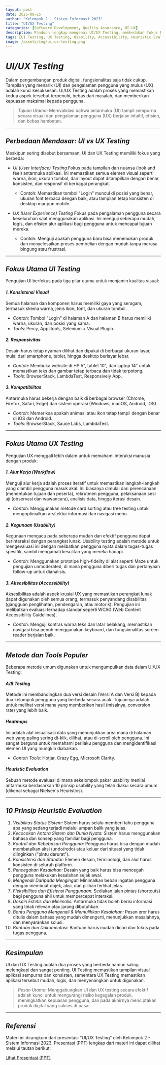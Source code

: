 ```yaml
---
layout: post
date: 2025-08-25
author: "Kelompok 2 - Sistem Informasi 2023"
title: "UI/UX Testing"
categories: [Software Development, Quality Assurance, UI-UX]
description: Panduan lengkap mengenai UI/UX Testing, membedakan fokus UI dan UX, serta menjelaskan metode inti seperti usability testing, accessibility, dan heuristic evaluation.
tags: [UI Testing, UX Testing, Usability, Accessibility, Heuristic Evaluation, A/B Testing, Heatmaps, QA]
image: /assets/img/ui-ux-testing.png
---
```


# *UI/UX Testing*

Dalam pengembangan produk digital, fungsionalitas saja tidak cukup. Tampilan yang menarik (UI) dan pengalaman pengguna yang mulus (UX) adalah kunci kesuksesan. UI/UX Testing adalah proses yang memastikan kedua aspek tersebut terpenuhi, bebas dari masalah, dan memberikan kepuasan maksimal kepada pengguna.

> *Tujuan Utama:* Memvalidasi bahwa antarmuka (UI) tampil sempurna secara visual dan pengalaman pengguna (UX) berjalan intuitif, efisien, dan bebas hambatan.

---

## *Perbedaan Mendasar: UI vs UX Testing*

Meskipun sering disebut bersamaan, UI dan UX Testing memiliki fokus yang berbeda:

* *UI (User Interface) Testing*
    Fokus pada tampilan dan nuansa (look and feel) antarmuka aplikasi. Ini memastikan semua elemen visual seperti warna, ikon, ukuran tombol, dan layout dapat ditampilkan dengan benar, konsisten, dan responsif di berbagai perangkat.
    * Contoh: Memastikan tombol "Login" muncul di posisi yang benar, ukuran font terbaca dengan baik, atau tampilan tetap konsisten di desktop maupun mobile.

* *UX (User Experience) Testing*
    Fokus pada pengalaman pengguna secara keseluruhan saat menggunakan aplikasi. Ini menguji seberapa mudah, logis, dan efisien alur aplikasi bagi pengguna untuk mencapai tujuan mereka.
    * Contoh: Menguji apakah pengguna baru bisa menemukan produk dan menyelesaikan proses pembelian dengan mudah tanpa merasa bingung atau frustrasi.

---

## *Fokus Utama UI Testing*

Pengujian UI berfokus pada tiga pilar utama untuk menjamin kualitas visual:

#### *1. Konsistensi Visual*
Semua halaman dan komponen harus memiliki gaya yang seragam, termasuk skema warna, jenis ikon, font, dan ukuran tombol.
* *Contoh:* Tombol "Login" di halaman A dan halaman B harus memiliki warna, ukuran, dan posisi yang sama.
* *Tools:* Percy, Applitools, Selenium + Visual Plugin.

#### *2. Responsivitas*
Desain harus tetap nyaman dilihat dan dipakai di berbagai ukuran layar, mulai dari smartphone, tablet, hingga desktop berlayar lebar.
* *Contoh:* Membuka website di HP 5", tablet 10", dan laptop 14" untuk memastikan teks dan gambar tetap terbaca dan tidak terpotong.
* *Tools:* BrowserStack, LambdaTest, Responsively App.

#### *3. Kompatibilitas*
Antarmuka harus bekerja dengan baik di berbagai browser (Chrome, Firefox, Safari, Edge) dan sistem operasi (Windows, macOS, Android, iOS).
* *Contoh:* Memeriksa apakah animasi atau ikon tetap tampil dengan benar di iOS dan Android.
* *Tools:* BrowserStack, Sauce Labs, LambdaTest.

---

## *Fokus Utama UX Testing*

Pengujian UX menggali lebih dalam untuk memahami interaksi manusia dengan produk:

#### *1. Alur Kerja (Workflow)*
Menguji alur kerja adalah proses iteratif untuk memastikan langkah-langkah yang diambil pengguna masuk akal. Ini biasanya dimulai dari perencanaan (menentukan tujuan dan peserta), rekrutmen pengguna, pelaksanaan sesi uji (observasi dan wawancara), analisis data, hingga iterasi desain.
* *Contoh:* Menggunakan metode card sorting atau tree testing untuk mengoptimalkan arsitektur informasi dan navigasi menu.

#### *2. Kegunaan (Usability)*
Kegunaan mengacu pada seberapa mudah dan efektif pengguna dapat berinteraksi dengan perangkat lunak. Usability testing adalah metode untuk mengevaluasi ini dengan melibatkan pengguna nyata dalam tugas-tugas spesifik, sambil mengamati kesulitan yang mereka hadapi.
* *Contoh:* Menggunakan prototipe high-fidelity di alat seperti Maze untuk pengujian unmoderated, di mana pengguna diberi tugas dan pertanyaan follow-up untuk dianalisis.

#### *3. Aksesibilitas (Accessibility)*
Aksesibilitas adalah aspek krusial UX yang memastikan perangkat lunak dapat digunakan oleh semua orang, termasuk penyandang disabilitas (gangguan penglihatan, pendengaran, atau motorik). Pengujian ini melibatkan evaluasi terhadap standar seperti WCAG (Web Content Accessibility Guidelines).
* *Contoh:* Menguji kontras warna teks dan latar belakang, memastikan navigasi bisa penuh menggunakan keyboard, dan fungsionalitas screen reader berjalan baik.

---

## *Metode dan Tools Populer*

Beberapa metode umum digunakan untuk mengumpulkan data dalam UI/UX Testing:

#### *A/B Testing*
Metode ini membandingkan dua versi desain (Versi A dan Versi B) kepada dua kelompok pengguna yang berbeda secara acak. Tujuannya adalah untuk melihat versi mana yang memberikan hasil (misalnya, conversion rate) yang lebih baik.

#### *Heatmaps*
Ini adalah alat visualisasi data yang menunjukkan area mana di halaman web yang paling sering di-klik, dilihat, atau di-scroll oleh pengguna. Ini sangat berguna untuk memahami perilaku pengguna dan mengidentifikasi elemen UI yang mungkin diabaikan.
* *Contoh Tools:* Hotjar, Crazy Egg, Microsoft Clarity.

#### *Heuristic Evaluation*
Sebuah metode evaluasi di mana sekelompok pakar usability menilai antarmuka berdasarkan 10 prinsip usability yang telah diakui secara umum (dikenal sebagai Nielsen's Heuristics).

---

## *10 Prinsip Heuristic Evaluation*

1.  *Visibilitas Status Sistem:* Sistem harus selalu memberi tahu pengguna apa yang sedang terjadi melalui umpan balik yang jelas.
2.  *Kecocokan Antara Sistem dan Dunia Nyata:* Sistem harus menggunakan bahasa dan konsep yang familiar bagi pengguna.
3.  *Kontrol dan Kebebasan Pengguna:* Pengguna harus bisa dengan mudah membatalkan aksi (undo/redo) atau keluar dari situasi yang tidak diinginkan ("pintu darurat").
4.  *Konsistensi dan Standar:* Elemen desain, terminologi, dan alur harus konsisten di seluruh platform.
5.  *Pencegahan Kesalahan:* Desain yang baik harus bisa mencegah pengguna melakukan kesalahan sejak awal.
6.  *Mengenali Daripada Mengingat:* Minimalkan beban ingatan pengguna dengan membuat objek, aksi, dan pilihan terlihat jelas.
7.  *Fleksibilitas dan Efisiensi Penggunaan:* Sediakan jalan pintas (shortcuts) bagi pengguna ahli untuk mempercepat interaksi.
8.  *Desain Estetis dan Minimalis:* Antarmuka tidak boleh berisi informasi yang tidak relevan atau jarang dibutuhkan.
9.  *Bantu Pengguna Mengenali & Memulihkan Kesalahan:* Pesan eror harus ditulis dalam bahasa yang mudah dimengerti, menunjukkan masalahnya, dan menyarankan solusi.
10. *Bantuan dan Dokumentasi:* Bantuan harus mudah dicari dan fokus pada tugas pengguna.

---

## *Kesimpulan*

UI dan UX Testing adalah dua proses yang berbeda namun saling melengkapi dan sangat penting. UI Testing memastikan tampilan visual aplikasi sempurna dan konsisten, sementara UX Testing memastikan aplikasi tersebut mudah, logis, dan menyenangkan untuk digunakan.

> *Pesan Utama:* Menggabungkan UI dan UX testing secara efektif adalah kunci untuk mengurangi risiko kegagalan produk, meningkatkan kepuasan pengguna, dan pada akhirnya menciptakan produk digital yang sukses di pasar.

---

## *Referensi*
Materi ini dirangkum dari presentasi “UI/UX Testing” oleh Kelompok 2 - Sistem Informasi 2023. Presentasi (PPT) lengkap dari materi ini dapat dilihat melalui tautan berikut:

[Lihat Presentasi (PPT)](https://drive.google.com/file/d/12N-ugshIQSDrLutsQgo-qsxfjeBa3daP/view?usp=drive_link)